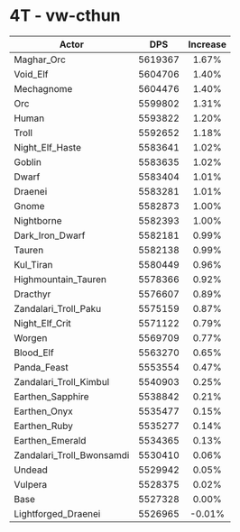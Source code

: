 # 4T - vw-cthun
| Actor | DPS | Increase |
|---|:---:|:---:|
|Maghar_Orc|5619367|1.67%|
|Void_Elf|5604706|1.40%|
|Mechagnome|5604476|1.40%|
|Orc|5599802|1.31%|
|Human|5593822|1.20%|
|Troll|5592652|1.18%|
|Night_Elf_Haste|5583641|1.02%|
|Goblin|5583635|1.02%|
|Dwarf|5583404|1.01%|
|Draenei|5583281|1.01%|
|Gnome|5582873|1.00%|
|Nightborne|5582393|1.00%|
|Dark_Iron_Dwarf|5582181|0.99%|
|Tauren|5582138|0.99%|
|Kul_Tiran|5580449|0.96%|
|Highmountain_Tauren|5578366|0.92%|
|Dracthyr|5576607|0.89%|
|Zandalari_Troll_Paku|5575159|0.87%|
|Night_Elf_Crit|5571122|0.79%|
|Worgen|5569709|0.77%|
|Blood_Elf|5563270|0.65%|
|Panda_Feast|5553554|0.47%|
|Zandalari_Troll_Kimbul|5540903|0.25%|
|Earthen_Sapphire|5538842|0.21%|
|Earthen_Onyx|5535477|0.15%|
|Earthen_Ruby|5535277|0.14%|
|Earthen_Emerald|5534365|0.13%|
|Zandalari_Troll_Bwonsamdi|5530410|0.06%|
|Undead|5529942|0.05%|
|Vulpera|5528375|0.02%|
|Base|5527328|0.00%|
|Lightforged_Draenei|5526965|-0.01%|
